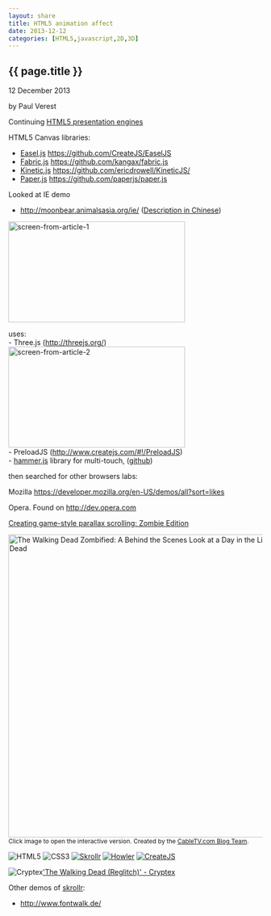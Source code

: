 ```yaml
---
layout: share
title: HTML5 animation affect 
date: 2013-12-12
categories: [HTML5,javascript,2D,3D]
---
```


## {{ page.title }}

<p class="meta">12 December 2013</p> by Paul Verest

Continuing [HTML5 presentation engines](http://www.nodeclipse.org/2013/08/15/presentation.js.html)


HTML5 Canvas libraries:

- [Easel.js](http://easeljs.com/)	<https://github.com/CreateJS/EaselJS>
- [Fabric.js](http://fabricjs.com)	<https://github.com/kangax/fabric.js>
- [Kinetic.js](http://www.kineticjs.com/)	<https://github.com/ericdrowell/KineticJS/>
- [Paper.js](http://paperjs.org/)	<https://github.com/paperjs/paper.js>


Looked at IE demo

- <http://moonbear.animalsasia.org/ie/> ([Description in Chinese](http://www.wpdang.com/archives/125103.html))  
<a href="http://www.wpdang.com/archives/125103.html">
<img alt="screen-from-article-1" src="http://www.wpdang.com/wp-content/uploads/2013/12/WPDang_ie11-2.png" width="350" height="200" /></a>            	

uses:  
	- Three.js (<http://threejs.org/>)  
<a href="http://www.wpdang.com/archives/125103.html">
<img alt="screen-from-article-2" src="http://www.wpdang.com/wp-content/uploads/2013/12/WPDang_ie11-3.png" width="350" height="200" /></a>            	
	- PreloadJS (<http://www.createjs.com/#!/PreloadJS>)  
	- [hammer.js](http://eightmedia.github.io/hammer.js/)  library for multi-touch, ([github](http://eightmedia.github.io/hammer.js/))	

then searched for other browsers labs:

Mozilla <https://developer.mozilla.org/en-US/demos/all?sort=likes>

Opera. Found on <http://dev.opera.com>

[Creating game-style parallax scrolling: Zombie Edition](http://dev.opera.com/articles/view/creating-game-style-parallax-scrolling-zombie-edition/)

<a href="http://www.cabletv.com/the-walking-dead"><img alt="The Walking Dead Zombified: A Behind the Scenes Look at a Day in the Life of the Dead" src=" http://cabletv.com/images/cabletv/new/WalkingDeadZombiefied2.jpg" width = "600" /></a><br /><span style="font-size: 12px;">Click image to open the interactive version. Created by the <a href="http://www.cabletv.com/blog">CableTV.com Blog Team</a>.</span>  
<div class="theGuts">
                    <img src="http://www.cabletv.com/images/cabletv/walkingdead/share/c_html5.png" alt="HTML5" pagespeed_url_hash="3499377186">
                    <img src="http://www.cabletv.com/images/cabletv/walkingdead/share/c_css3.png" alt="CSS3" pagespeed_url_hash="1988361482">
                    <a href="https://github.com/Prinzhorn/skrollr" target="_blank"><img src="http://www.cabletv.com/images/cabletv/walkingdead/share/c_skrollr.png" alt="Skrollr" pagespeed_url_hash="3583505053"></a>
                    <a href="http://goldfirestudios.com/blog/104/howler.js-Modern-Web-Audio-Javascript-Library" target="_blank"><img src="http://www.cabletv.com/images/cabletv/walkingdead/share/c_howler.png" alt="Howler" pagespeed_url_hash="2988185307"></a>
                    <a href="http://www.createjs.com/" target="_blank"><img src="http://www.cabletv.com/images/cabletv/walkingdead/share/c_createjs.png" alt="CreateJS" pagespeed_url_hash="2947805999"></a>
                    <p><img src="http://www.cabletv.com/images/cabletv/walkingdead/share/c_cryptex.jpg" alt="Cryptex" pagespeed_url_hash="2287152269"><a href="https://soundcloud.com/cryptex/the-walking-dead" target="_blank">'The Walking Dead (Reglitch)' - Cryptex</a></p>
</div>

Other demos of [skrollr](https://github.com/Prinzhorn/skrollr):

- <http://www.fontwalk.de/>
